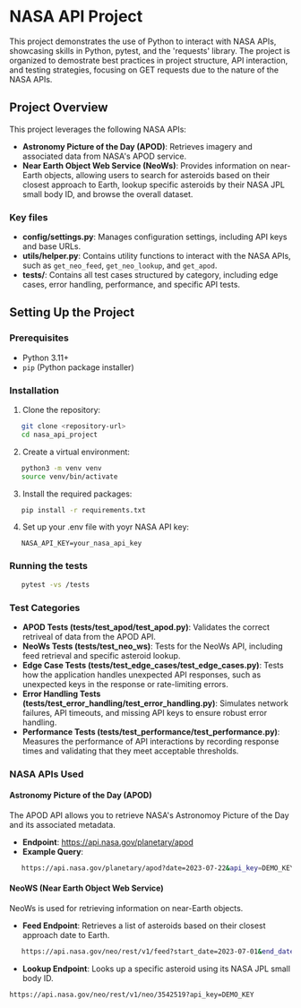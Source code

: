 # NASA API Project

This project demonstrates the use of Python to interact with NASA APIs, showcasing skills in Python,
pytest, and the 'requests' library. The project is organized to demostrate best practices in project
structure, API interaction, and testing strategies, focusing on GET requests due to the nature of the NASA APIs.

## Project Overview

This project leverages the following NASA APIs:
- **Astronomy Picture of the Day (APOD)**: Retrieves imagery and associated data from NASA's APOD service.
- **Near Earth Object Web Service (NeoWs)**: Provides information on near-Earth objects, allowing users to search for asteroids
based on their closest approach to Earth, lookup specific asteroids by their NASA JPL small body ID, and browse the overall dataset.

### Key files

- **config/settings.py**: Manages configuration settings, including API keys and base URLs.
- **utils/helper.py**: Contains utility functions to interact with the NASA APIs, such as `get_neo_feed`, `get_neo_lookup`, and `get_apod`.
- **tests/**: Contains all test cases structured by category, including edge cases, error handling, performance, and specific API tests.

## Setting Up the Project

### Prerequisites
- Python 3.11+
- `pip` (Python package installer)

### Installation

1. Clone the repository:
```bash
   git clone <repository-url>
   cd nasa_api_project
```

2. Create a virtual environment:
```bash
   python3 -m venv venv
   source venv/bin/activate
```

3. Install the required packages:
```bash
   pip install -r requirements.txt
```
4. Set up your .env file with yoyr NASA API key:
```env
   NASA_API_KEY=your_nasa_api_key
```

### Running the tests
```bash
   pytest -vs /tests
```

### Test Categories
- **APOD Tests (tests/test_apod/test_apod.py)**: Validates the correct retriveal of data from the APOD API.
- **NeoWs Tests (tests/test_neo_ws)**: Tests for the NeoWs API, including feed retrieval and specific asteroid lookup.
- **Edge Case Tests (tests/test_edge_cases/test_edge_cases.py)**: Tests how the application handles unexpected API responses, such as unexpected keys in the response or rate-limiting errors.
- **Error Handling Tests (tests/test_error_handling/test_error_handling.py)**: Simulates network failures, API timeouts, and missing API keys to ensure robust error handling.
- **Performance Tests (tests/test_performance/test_performance.py)**: Measures the performance of API interactions by recording response times and validating that they meet acceptable thresholds.

### NASA APIs Used

#### Astronomy Picture of the Day (APOD)

The APOD API allows you to retrieve NASA's Astronomoy Picture of the Day and its associated metadata.

- **Endpoint**: https://api.nasa.gov/planetary/apod
- **Example Query**:
```bash
   https://api.nasa.gov/planetary/apod?date=2023-07-22&api_key=DEMO_KEY
```

#### NeoWS (Near Earth Object Web Service)

NeoWs is used for retrieving information on near-Earth objects.

- **Feed Endpoint**: Retrieves a list of asteroids based on their closest approach date to Earth.
```bash
   https://api.nasa.gov/neo/rest/v1/feed?start_date=2023-07-01&end_date=2023-07-07&api_key=DEMO_KEY
```

- **Lookup Endpoint**: Looks up a specific asteroid using its NASA JPL small body ID.
```bash
https://api.nasa.gov/neo/rest/v1/neo/3542519?api_key=DEMO_KEY
```